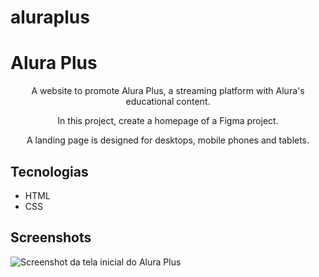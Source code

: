 # aluraplus
<h1>Alura Plus</h1>

<p align="center">A website to promote Alura Plus, a streaming platform with Alura's educational content.</p>
<p align="center">In this project, create a homepage of a Figma project.</p>
<p align="center">A landing page is designed for desktops, mobile phones and tablets.</p>

## Tecnologias
* HTML
* CSS

## Screenshots
![Screenshot da tela inicial do Alura Plus](https://imgur.com/nKUf7MK.png)
